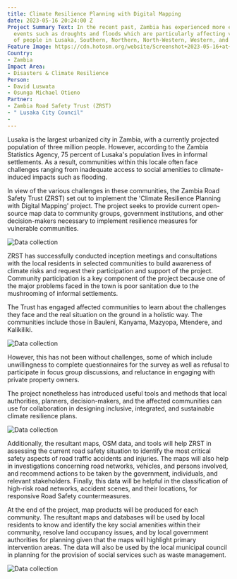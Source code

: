```yaml
---
title: Climate Resilience Planning with Digital Mapping
date: 2023-05-16 20:24:00 Z
Project Summary Text: In the recent past, Zambia has experienced more extreme climate
  events such as droughts and floods which are particularly affecting vulnerable groups
  of people in Lusaka, Southern, Northern, North-Western, Western, and Luapula provinces.
Feature Image: https://cdn.hotosm.org/website/Screenshot+2023-05-16+at+1.29.52+PM.png
Country:
- Zambia
Impact Area:
- Disasters & Climate Resilience
Person:
- David Luswata
- Osunga Michael Otieno
Partner:
- Zambia Road Safety Trust (ZRST)
- " Lusaka City Council"
- 
---
```


Lusaka is the largest urbanized city in Zambia, with a currently projected population of three million people. However, according to the Zambia Statistics Agency, 75 percent of Lusaka's population lives in informal settlements. As a result, communities within this locale often face challenges ranging from inadequate access to social amenities to climate-induced impacts such as flooding.

 In view of the various challenges in these communities, the Zambia Road Safety Trust (ZRST) set out to implement the 'Climate Resilience Planning with Digital Mapping' project. The project seeks to provide current open-source map data to community groups, government institutions, and other decision-makers necessary to implement resilience measures for vulnerable communities.

![Data collection](https://cdn.hotosm.org/website/climate-resilience-planning-with-digital-mapping-1.jpg)

ZRST has successfully conducted inception meetings and consultations with the local residents in selected communities to build awareness of climate risks and request their participation and support of the project. Community participation is a key component of the project because one of the major problems faced in the town is poor sanitation due to the mushrooming of informal settlements.

The Trust has engaged affected communities to learn about the challenges they face and the real situation on the ground in a holistic way. The communities include those in Bauleni, Kanyama, Mazyopa, Mtendere, and Kalikiliki.

![Data collection](/uploads/climate-resilience-planning-with-digital-mapping-2.jpg)

However, this has not been without challenges, some of which include unwillingness to complete questionnaires for the survey as well as refusal to participate in focus group discussions, and reluctance in engaging with private property owners.

The project nonetheless has introduced useful tools and methods that local authorities, planners, decision-makers, and the affected communities can use for collaboration in designing inclusive, integrated, and sustainable climate resilience plans.

![Data collection](https://cdn.hotosm.org/website/climate-resilience-planning-with-digital-mapping-3.jpg)

Additionally, the resultant maps, OSM data, and tools will help ZRST in assessing the current road safety situation to identify the most critical safety aspects of road traffic accidents and injuries. The maps will also help in investigations concerning road networks, vehicles, and persons involved, and recommend actions to be taken by the government, individuals, and relevant stakeholders. Finally, this data will be helpful in the classification of high-risk road networks, accident scenes, and their locations, for responsive Road Safety countermeasures.

At the end of the project, map products will be produced for each community. The resultant maps and databases will be used by local residents to know and identify the key social amenities within their community, resolve land occupancy issues, and by local government authorities for planning given that the maps will highlight primary intervention areas. The data will also be used by the local municipal council in planning for the provision of social services such as waste management.

![Data collection](https://cdn.hotosm.org/website/climate-resilience-planning-with-digital-mapping-4.jpg)

